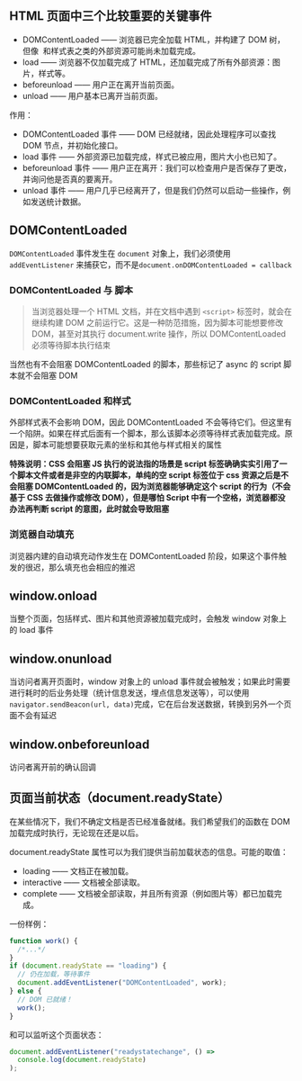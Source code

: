 ## HTML 页面中三个比较重要的关键事件

- DOMContentLoaded —— 浏览器已完全加载 HTML，并构建了 DOM 树，但像 <img> 和样式表之类的外部资源可能尚未加载完成。
- load —— 浏览器不仅加载完成了 HTML，还加载完成了所有外部资源：图片，样式等。
- beforeunload —— 用户正在离开当前页面。
- unload —— 用户基本已离开当前页面。

作用：

- DOMContentLoaded 事件 —— DOM 已经就绪，因此处理程序可以查找 DOM 节点，并初始化接口。
- load 事件 —— 外部资源已加载完成，样式已被应用，图片大小也已知了。
- beforeunload 事件 —— 用户正在离开：我们可以检查用户是否保存了更改，并询问他是否真的要离开。
- unload 事件 —— 用户几乎已经离开了，但是我们仍然可以启动一些操作，例如发送统计数据。

## DOMContentLoaded

`DOMContentLoaded` 事件发生在 `document` 对象上，我们必须使用 `addEventListener` 来捕获它，而不是`document.onDOMContentLoaded = callback`

### DOMContentLoaded 与 脚本

> 当浏览器处理一个 HTML 文档，并在文档中遇到 `<script>` 标签时，就会在继续构建 DOM 之前运行它。这是一种防范措施，因为脚本可能想要修改 DOM，甚至对其执行 document.write 操作，所以 DOMContentLoaded 必须等待脚本执行结束

当然也有不会阻塞 DOMContentLoaded 的脚本，那些标记了 async 的 script 脚本就不会阻塞 DOM

### DOMContentLoaded 和样式

外部样式表不会影响 DOM，因此 DOMContentLoaded 不会等待它们。但这里有一个陷阱。如果在样式后面有一个脚本，那么该脚本必须等待样式表加载完成。原因是，脚本可能想要获取元素的坐标和其他与样式相关的属性

**特殊说明：CSS 会阻塞 JS 执行的说法指的场景是 script 标签确确实实引用了一个脚本文件或者是非空的内联脚本，单纯的空 script 标签位于 css 资源之后是不会阻塞 DOMContentLoaded 的，因为浏览器能够确定这个 script 的行为（不会基于 CSS 去做操作或修改 DOM），但是哪怕 Script 中有一个空格，浏览器都没办法再判断 script 的意图，此时就会导致阻塞**

### 浏览器自动填充

浏览器内建的自动填充动作发生在 DOMContentLoaded 阶段，如果这个事件触发的很迟，那么填充也会相应的推迟

## window.onload

当整个页面，包括样式、图片和其他资源被加载完成时，会触发 window 对象上的 load 事件

## window.onunload

当访问者离开页面时，window 对象上的 unload 事件就会被触发；如果此时需要进行耗时的后业务处理（统计信息发送，埋点信息发送等），可以使用`navigator.sendBeacon(url, data)`完成，它在后台发送数据，转换到另外一个页面不会有延迟

## window.onbeforeunload

访问者离开前的确认回调

## 页面当前状态（document.readyState）

在某些情况下，我们不确定文档是否已经准备就绪。我们希望我们的函数在 DOM 加载完成时执行，无论现在还是以后。

document.readyState 属性可以为我们提供当前加载状态的信息。可能的取值：

- loading —— 文档正在被加载。
- interactive —— 文档被全部读取。
- complete —— 文档被全部读取，并且所有资源（例如图片等）都已加载完成。

一份样例：

```js
function work() {
  /*...*/
}
if (document.readyState == "loading") {
  // 仍在加载，等待事件
  document.addEventListener("DOMContentLoaded", work);
} else {
  // DOM 已就绪！
  work();
}
```

和可以监听这个页面状态：

```js
document.addEventListener("readystatechange", () =>
  console.log(document.readyState)
);
```
